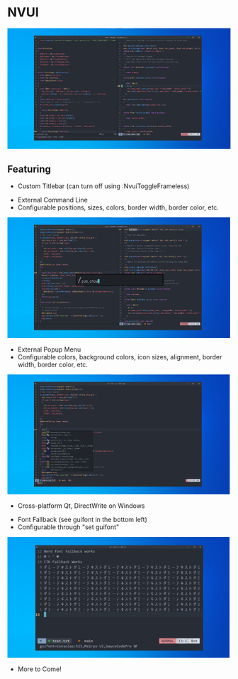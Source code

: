 # NVUI
![first](assets/display/1.png)

## Featuring
<ul>
<li> Custom Titlebar (can turn off using :NvuiToggleFrameless)</li>
</ul>
<ul>
<li> External Command Line</li>
<li> Configurable positions, sizes, colors, border width, border color, etc.</li>
</ul>

![ext_cmdline](assets/display/2.png)
<ul>
<li> External Popup Menu</li>
<li> Configurable colors, background colors, icon sizes, alignment, border width, border color, etc.</li>
</ul>

![ext_popupmenu](assets/display/3.png)
<ul>
<li> Cross-platform Qt, DirectWrite on Windows</li>
</ul>
<ul>
<li> Font Fallback (see guifont in the bottom left)</li>
<li> Configurable through "set guifont"</li>
</ul>

![fallback](assets/display/4.png)
<ul>
<li> More to Come!</li>
</ul>